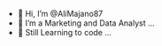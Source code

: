- 👋 Hi, I’m @AliMajano87
- 👀 I’m a Marketing and Data Analyst ...
- 🌱 Still Learning to code ...
<!---
SQL & R so far 🤓 ...
--->
